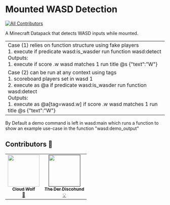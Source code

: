 # Mounted WASD Detection
<!-- ALL-CONTRIBUTORS-BADGE:START - Do not remove or modify this section -->
[![All Contributors](https://img.shields.io/badge/all_contributors-2-orange.svg?style=flat-square)](#contributors-)
<!-- ALL-CONTRIBUTORS-BADGE:END -->
A Minecraft Datapack that detects WASD inputs while mounted.

<table>
    <tr>
        <td>Case (1) relies on function structure using fake players<br>
		1. execute if predicate wasd:is_wasder run function wasd:detect <br>Outputs:<br>1. execute if score .w wasd matches 1 run title @s {"text":"W"}</td>
    </tr>
        <td>Case (2) can be run at  any context using tags<br>1. scoreboard players set in wasd 1 <br>
		2. execute as @a if predicate wasd:is_wasder run function wasd:detect <br>Outputs:<br>1. execute as @a[tag=wasd.w] if score .w wasd matches 1 run title @s {"text":"W"}</td>
    </tr>
</table>

By Default a demo command is left in wasd:main which runs a function to show an example use-case in the function "wasd:demo_output"

## Contributors 🧱

<!-- prettier-ignore-start -->
<!-- markdownlint-disable -->
<table>
  <tr>
    <td align="center"><a href="https://github.com/CLoudWolfYT"><img src="https://avatars.githubusercontent.com/u/64243799?v=4" width="100px;" alt=""/><br /><sub><b>Cloud Wolf</b></sub></a><br /><a href="#" title="Datapack Creator">🔨</a></td>
    <td align="center"><a href=""><img src="https://avatars.githubusercontent.com/u/0" width="100px;" alt=""/><br /><sub><b>The Der Discohund</b></sub></a><br /><a href="#" title="Theory Contributor">💡</a></td>
    
  </tr>
</table>

<!-- markdownlint-enable -->
<!-- prettier-ignore-end -->
